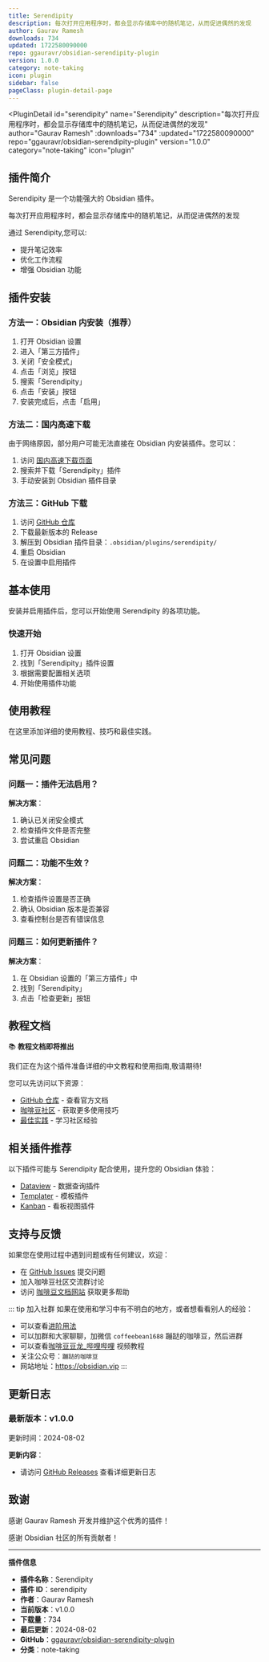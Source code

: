 ```yaml
---
title: Serendipity
description: 每次打开应用程序时，都会显示存储库中的随机笔记，从而促进偶然的发现
author: Gaurav Ramesh
downloads: 734
updated: 1722580090000
repo: ggauravr/obsidian-serendipity-plugin
version: 1.0.0
category: note-taking
icon: plugin
sidebar: false
pageClass: plugin-detail-page
---
```


<PluginDetail
  id="serendipity"
  name="Serendipity"
  description="每次打开应用程序时，都会显示存储库中的随机笔记，从而促进偶然的发现"
  author="Gaurav Ramesh"
  :downloads="734"
  :updated="1722580090000"
  repo="ggauravr/obsidian-serendipity-plugin"
  version="1.0.0"
  category="note-taking"
  icon="plugin"
>

<!-- AUTO_GENERATED_START -->
## 插件简介

Serendipity 是一个功能强大的 Obsidian 插件。

每次打开应用程序时，都会显示存储库中的随机笔记，从而促进偶然的发现

通过 Serendipity,您可以:

- 提升笔记效率
- 优化工作流程
- 增强 Obsidian 功能

<!-- AUTO_GENERATED_END -->

<!-- AUTO_GENERATED_START -->
## 插件安装

### 方法一：Obsidian 内安装（推荐）

1. 打开 Obsidian 设置
2. 进入「第三方插件」
3. 关闭「安全模式」
4. 点击「浏览」按钮
5. 搜索「Serendipity」
6. 点击「安装」按钮
7. 安装完成后，点击「启用」

### 方法二：国内高速下载

由于网络原因，部分用户可能无法直接在 Obsidian 内安装插件。您可以：

1. 访问 [国内高速下载页面](/zh/documentation/obsidian-plugins-download.html)
2. 搜索并下载「Serendipity」插件
3. 手动安装到 Obsidian 插件目录

### 方法三：GitHub 下载

1. 访问 [GitHub 仓库](https://github.com/ggauravr/obsidian-serendipity-plugin)
2. 下载最新版本的 Release
3. 解压到 Obsidian 插件目录：`.obsidian/plugins/serendipity/`
4. 重启 Obsidian
5. 在设置中启用插件

## 基本使用

安装并启用插件后，您可以开始使用 Serendipity 的各项功能。

### 快速开始

1. 打开 Obsidian 设置
2. 找到「Serendipity」插件设置
3. 根据需要配置相关选项
4. 开始使用插件功能

<!-- AUTO_GENERATED_END -->

<!-- CUSTOM_CONTENT_START:tutorial -->
## 使用教程

在这里添加详细的使用教程、技巧和最佳实践。

<!-- CUSTOM_CONTENT_END:tutorial -->

<!-- SHARED_CONTENT_START -->
## 常见问题

### 问题一：插件无法启用？

**解决方案**：
1. 确认已关闭安全模式
2. 检查插件文件是否完整
3. 尝试重启 Obsidian

### 问题二：功能不生效？

**解决方案**：
1. 检查插件设置是否正确
2. 确认 Obsidian 版本是否兼容
3. 查看控制台是否有错误信息

### 问题三：如何更新插件？

**解决方案**：
1. 在 Obsidian 设置的「第三方插件」中
2. 找到「Serendipity」
3. 点击「检查更新」按钮

## 教程文档

📚 **教程文档即将推出**

我们正在为这个插件准备详细的中文教程和使用指南,敬请期待!

您可以先访问以下资源：
- [GitHub 仓库](https://github.com/ggauravr/obsidian-serendipity-plugin) - 查看官方文档
- [咖啡豆社区](/zh/bases/) - 获取更多使用技巧
- [最佳实践](/zh/best-practices/) - 学习社区经验

## 相关插件推荐

以下插件可能与 Serendipity 配合使用，提升您的 Obsidian 体验：

- [Dataview](/zh/plugins/dataview.html) - 数据查询插件
- [Templater](/zh/plugins/templater-obsidian.html) - 模板插件
- [Kanban](/zh/plugins/obsidian-kanban.html) - 看板视图插件

## 支持与反馈

如果您在使用过程中遇到问题或有任何建议，欢迎：

- 在 [GitHub Issues](https://github.com/ggauravr/obsidian-serendipity-plugin/issues) 提交问题
- 加入咖啡豆社区交流群讨论
- 访问 [咖啡豆文档网站](https://obsidian.vip) 获取更多帮助

::: tip 加入社群
如果在使用和学习中有不明白的地方，或者想看看别人的经验：
- 可以查看[进阶用法](/zh/advanced)
- 可以加群和大家聊聊，加微信 `coffeebean1688` 蹦跶的咖啡豆，然后进群
- 可以查看[咖啡豆豆龙_哔哩哔哩](https://space.bilibili.com/618777356) 视频教程
- 关注公众号：`蹦跶的咖啡豆`
- 网站地址：https://obsidian.vip
:::
<!-- SHARED_CONTENT_END -->

<!-- AUTO_GENERATED_START -->
## 更新日志

### 最新版本：v1.0.0

更新时间：2024-08-02

**更新内容**：
- 请访问 [GitHub Releases](https://github.com/ggauravr/obsidian-serendipity-plugin/releases) 查看详细更新日志

## 致谢

感谢 Gaurav Ramesh 开发并维护这个优秀的插件！

感谢 Obsidian 社区的所有贡献者！

---

**插件信息**
- **插件名称**：Serendipity
- **插件 ID**：serendipity
- **作者**：Gaurav Ramesh
- **当前版本**：v1.0.0
- **下载量**：734
- **最后更新**：2024-08-02
- **GitHub**：[ggauravr/obsidian-serendipity-plugin](https://github.com/ggauravr/obsidian-serendipity-plugin)
- **分类**：note-taking
<!-- AUTO_GENERATED_END -->

</PluginDetail>

